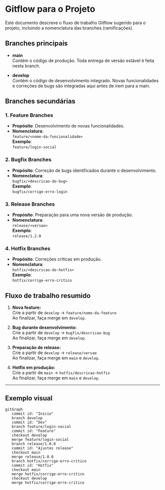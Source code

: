 # Gitflow para o Projeto

Este documento descreve o fluxo de trabalho Gitflow sugerido para o projeto, incluindo a nomenclatura das branches (ramificações).

## Branches principais

- **main**  
  Contém o código de produção. Toda entrega de versão estável é feita nesta branch.

- **develop**  
  Contém o código de desenvolvimento integrado. Novas funcionalidades e correções de bugs são integradas aqui antes de irem para a main.

## Branches secundárias

### 1. Feature Branches

- **Propósito**: Desenvolvimento de novas funcionalidades.
- **Nomenclatura**:  
  `feature/<nome-da-funcionalidade>`  
  **Exemplo**:  
  `feature/login-social`

### 2. Bugfix Branches

- **Propósito**: Correção de bugs identificados durante o desenvolvimento.
- **Nomenclatura**:  
  `bugfix/<descricao-do-bug>`  
  **Exemplo**:  
  `bugfix/corrige-erro-login`

### 3. Release Branches

- **Propósito**: Preparação para uma nova versão de produção.
- **Nomenclatura**:  
  `release/<versao>`  
  **Exemplo**:  
  `release/1.2.0`

### 4. Hotfix Branches

- **Propósito**: Correções críticas em produção.
- **Nomenclatura**:  
  `hotfix/<descricao-do-hotfix>`  
  **Exemplo**:  
  `hotfix/corrige-erro-critico`

## Fluxo de trabalho resumido

1. **Nova feature:**  
   Crie a partir de `develop` → `feature/nome-da-feature`  
   Ao finalizar, faça merge em `develop`.

2. **Bug durante desenvolvimento:**  
   Crie a partir de `develop` → `bugfix/descricao-bug`  
   Ao finalizar, faça merge em `develop`.

3. **Preparação de release:**  
   Crie a partir de `develop` → `release/versao`  
   Ao finalizar, faça merge em `main` e `develop`.

4. **Hotfix em produção:**  
   Crie a partir de `main` → `hotfix/descricao-hotfix`  
   Ao finalizar, faça merge em `main` e `develop`.

---

## Exemplo visual

```mermaid
gitGraph
   commit id: "Inicio"
   branch develop
   commit id: "Dev"
   branch feature/login-social
   commit id: "Feature"
   checkout develop
   merge feature/login-social
   branch release/1.0.0
   commit id: "Ajustes release"
   checkout main
   merge release/1.0.0
   branch hotfix/corrige-erro-critico
   commit id: "Hotfix"
   checkout main
   merge hotfix/corrige-erro-critico
   checkout develop
   merge hotfix/corrige-erro-critico
```